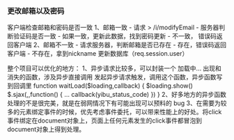 ### 更改邮箱以及密码
客户端检查邮箱和密码是否一致
1、邮箱一致
    - 请求 > /i/modifyEmail 
    - 服务器判断验证码是否一致
        - 如果一致，更新此数据，找到密码更新
        - 不一致， 错误码返回客户端
2、邮箱不一致
    - 请求服务器，判断邮箱是否已存在
        - 存在，错误码返回客户端
        - 不存在，拿到nickname 更新数据库（req.session.user）


 整个项目可以优化的地方：
 1、异步请求比较多，可以封装一个 加载中... 出现和消失的函数，涉及异步直接调用
 		发起异步请求触发，调用这个函数，异步函数写到回调里
     function waitLoad($loading,callback) {
 		  	$loading.show()
 			$.sjax(,,function() {
 				...
 				callback(yibu_status_code)
 			})
 		}
 2、好多地方的异步函数处理的不是很完美，就是在弱网情况下有可能出现可以预料的 bug
 3、在需要为较多的元素绑定事件的时候，优先考虑事件委托，可以带来性能上的好处。将click事件绑定在document对象上，页面上任何元素发生的click事件都冒泡到document对象上得到处理。
